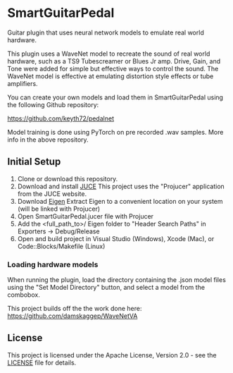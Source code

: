 # SmartGuitarPedal

Guitar plugin that uses neural network models to emulate real world hardware.

This plugin uses a WaveNet model to recreate the sound of real world hardware, such as
a TS9 Tubescreamer or Blues Jr amp. Drive, Gain, and Tone were added for simple but effective ways
to control the sound. The WaveNet model is effective at emulating distortion style effects or tube amplifiers.


You can create your own models and load them in SmartGuitarPedal using the following Github repository:

https://github.com/keyth72/pedalnet

Model training is done using PyTorch on pre recorded .wav samples. More info in the above repository.


## Initial Setup

1. Clone or download this repository.
2. Download and install [JUCE](https://juce.com/) This project uses the "Projucer" application from the JUCE website. 
3. Download [Eigen](http://eigen.tuxfamily.org)
   Extract Eigen to a convenient location on your system (will be linked with Projucer)
4. Open SmartGuitarPedal.jucer file with Projucer
5. Add the <full_path_to>/ Eigen folder to "Header Search Paths" in Exporters -> Debug/Release
6. Open and build project in Visual Studio (Windows), Xcode (Mac), or Code::Blocks/Makefile (Linux)

### Loading hardware models
When running the plugin, load the directory containing the .json model files using the "Set Model Directory" button,
and select a model from the combobox.


This project builds off the the work done here:
https://github.com/damskaggep/WaveNetVA

## License
This project is licensed under the Apache License, Version 2.0 - see the [LICENSE](LICENSE) file for details.
